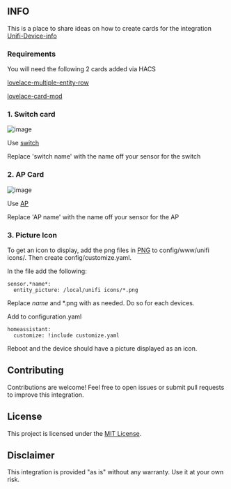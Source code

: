 ## INFO

This is a place to share ideas on how to create cards for the integration [Unifi-Device-info](https://github.com/w1tw0lf/Unifi-Device-info)

### Requirements

You will need the following 2 cards added via HACS

[lovelace-multiple-entity-row](https://github.com/benct/lovelace-multiple-entity-row)

[lovelace-card-mod](https://github.com/thomasloven/lovelace-card-mod)

### 1. Switch card

![image](https://github.com/user-attachments/assets/7e3f796e-a40a-48b6-8042-4d4f3ee4b97f)

Use [switch](https://github.com/w1tw0lf/Unifi-Device-info-display/blob/main/Switch%20card.yaml)

Replace 'switch name' with the name off your sensor for the switch

### 2. AP Card

![image](https://github.com/user-attachments/assets/ce689902-e7d4-4d9a-8c6d-27bb78a62a57)

Use [AP](https://github.com/w1tw0lf/Unifi-Device-info-display/blob/main/AP%20card.yaml)

Replace 'AP name' with the name off your sensor for the AP

### 3. Picture Icon

To get an icon to display, add the png files in [PNG](https://github.com/w1tw0lf/Unifi-Device-info-display/tree/main/Entity%20Pictures) to config/www/unifi icons/. Then create config/customize.yaml.

In the file add the following:
```
sensor.*name*:
  entity_picture: /local/unifi icons/*.png
```
Replace *name* and *.png with as needed. Do so for each devices.

Add to configuration.yaml
```
homeassistant:
  customize: !include customize.yaml
```  
Reboot and the device should have a picture displayed as an icon.


## Contributing

Contributions are welcome! Feel free to open issues or submit pull requests to improve this integration.

## License

This project is licensed under the [MIT License](LICENSE).

## Disclaimer

This integration is provided "as is" without any warranty. Use it at your own risk.
